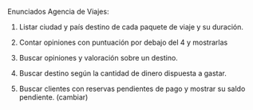 Enunciados Agencia de Viajes: 
 
1. Listar ciudad y país destino de cada paquete de viaje y su duración. 
 
2. Contar opiniones con puntuación por debajo del 4 y mostrarlas 
 
3. Buscar opiniones y valoración sobre un destino. 
 
4. Buscar destino según la cantidad de dinero dispuesta a gastar. 
 
5. Buscar clientes con reservas pendientes de pago y mostrar su saldo pendiente. (cambiar)
